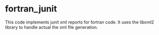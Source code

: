 # fortran_junit

This code implements junit xml reports for fortran code. It uses the libxml2 library to handle actual the xml file generation.
